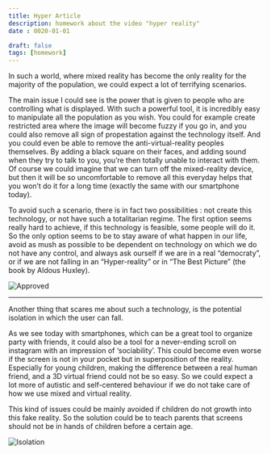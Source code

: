 ```yaml
---
title: Hyper Article
description: homework about the video "hyper reality"
date : 0020-01-01

draft: false
tags: [homework] 
---
```


In such a world, where mixed reality has become the only reality for the majority of the population, we could expect a lot of terrifying scenarios. 

The main issue I could see is the power that is given to people who are controlling what is displayed. With such a powerful tool, it is incredibly easy to manipulate all the population as you wish. You could for example create restricted area where the image will become fuzzy if you go in, and you could also remove all sign of propestation against the technology itself. And you could even be able to remove the anti-virtual-reality peoples themselves. By adding a black square on their faces, and adding sound when they try to talk to you, you’re then totally unable to interact with them. Of course we could imagine that we can turn off the mixed-reality device, but then it will be so uncomfortable to remove all this everyday helps that you won’t do it for a long time (exactly the same with our smartphone today). 

To avoid such a scenario, there is in fact two possibilities : not create this technology, or not have such a totalitarian regime. The first option seems really hard to achieve, if this technology is feasible, some people will do it. So the only option seems to be to stay aware of what happen in our life, avoid as mush as possible to be dependent on technology on which we do not have any control, and always ask ourself if we are in a real “democraty”, or if we are not falling in an “Hyper-reality” or in “The Best Picture” (the book by Aldous Huxley). 

![Approved](../static/approved.png)

---

Another thing that scares me about such a technology, is the potential isolation in which the user can fall. 

As we see today with smartphones, which can be a great tool to organize party with friends, it could also be a tool for a never-ending scroll on instagram with an impression of ‘sociability’. This could become even worse if the screen is not in your pocket but in superposition of the reality. Especially for young children, making the difference between a real human friend, and a 3D virtual friend could not be so easy. 
So we could expect a lot more of autistic and self-centered behaviour if we do not take care of how we use mixed and virtual reality. 

This kind of issues could be mainly avoided if children do not growth into this fake reality. So the solution could be to teach parents that screens should not be in hands of children before a certain age. 

![Isolation](../static/bulle.jpg)
